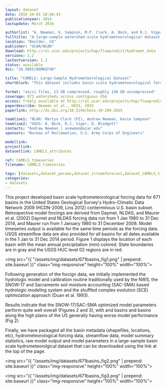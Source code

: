 ```yaml
---
layout: dataset
date: 2016-10-01 10:46:43
publicationyear: 2014
lastupdate: March 2016

authorlist: "A. Newman, K. Sampson, M.P. Clark, A. Bock, and R.J. Viger, and D. Blodgett"
fulltitle: "A large-sample watershed-scale hydrometeorological dataset for the contiguous USA"
location: "Boulder, CO"
publisher: "UCAR/NCAR"
download: http://ral.ucar.edu/projects/hap/flowpredict/hydromet_data
versions: 1.2
lastestversion: 1.2
status: available
doi: "10.5065/D6MW2F4D"

title: "CAMELS: Large-Sample Hydrometeorological Dataset"
shortblurb: "This dataset includes basin scale hydrometeorological forcing data for 671 basins in the U.S. Geological Survey's Hydro-Climatic Data Network using retrospective model forcings from three different datasets: Daymet (1980-2014), NLDAS (1980-2014), and Maurer et al. (1980-2008)."

format: "ascii files, 13 GB compressed, roughly 130 GB uncompressed"
coverage: 671 watersheds across contiguous USA
access: freely available at http://ral.ucar.edu/projects/hap/flowpredict/hydromet_data
paperdescribe: Newman et al., HESS, 2015
paperlink: http://dx.doi.org/10.5194/hess-19-209-2015

teamline1: "NCAR: Martyn Clark (PI), Andrew Newman, Kevin Sampson"
teamline2: "USGS: A. Bock, R.J. Viger, D. Blodgett"
contacts: "Andrew Newman | anewman@ucar.edu"
sponsors: "Bureau of Reclamation, U.S. Army Corps of Engineers"

modellink:
projectlink:
datasetlink: CAMELS_attributes

ref: CAMELS_timeseries 
filename: CAMELS_timeseries

tags: [datasets,dataset_params,dataset_streamforecast,dataset_CAMELS_timeseries]
categories:
- datasets
---
```


This project developed basin scale hydrometeorological forcing data for 671 basins in the United States Geological Survey's Hydro-Climatic Data Network 2009 (HCDN-2009, Lins 2012) conterminous U.S. basin subset. Retrospective model forcings are derived from Daymet, NLDAS, and Maurer et al. (2002) Daymet and NLDAS forcing data run from 1 Jan 1980 to 31 Dec 2014, and Maurer run from 1 January 1980 to 31 December 2008. Model timeseries output is available for the same time periods as the forcing data.  USGS streamflow data are also provided for all basins for all dates available in the 1 Jan to 31 Dec 2014 period.
Figure 1 displays the location of each basin with the mean annual precipitation (mm) colored. State boundaries are in gray and the USGS HUC level 02 regions are in red.

<img src="{{ "/assets/img/datasets/671basins_fig1.png" | prepend: site.baseurl }}" class="img-responsive" height="100%" width="100%">

 Following generation of the forcign data, we initially implemented the hydrologic model and calibration routine traditionally used by the NWS, the SNOW-17 and Sacramento soil moisture accounting (SAC-SMA) based hydrologic modeling system and the shuffled complex evolution (SCE) optimization approach (Duan et al. 1993).

Results indicate that the SNOW-17/SAC-SMA optimized model parameters perform quite well overall (Figures 2 and 3), with arid basins and basins along the high plains of the US generally having worse model performance (Fig 2).

Finally, we have packaged all the basin metadata (shapefiles, locations, etc), hydrometeorological forcing data, streamflow data, model summary statistics, raw model output and model parameters in a large-sample basin scale hydrometeorolgical dataset that can be downloaded using the link at the top of the page.

<img src="{{ "/assets/img/datasets/671basins_fig2.png" | prepend: site.baseurl }}" class="img-responsive" height="100%" width="100%">

<img src="{{ "/assets/img/datasets/671basins_fig3.png" | prepend: site.baseurl }}" class="img-responsive" height="100%" width="100%">
